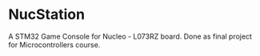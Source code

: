 # NucStation
A STM32 Game Console for Nucleo - L073RZ board. Done as final project for Microcontrollers course.
